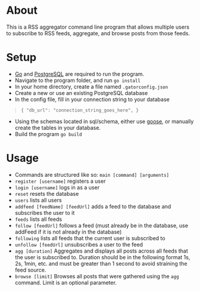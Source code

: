 # About 
This is a RSS aggregator command line program that allows multiple users to subscribe to RSS feeds, aggregate, and browse posts from those feeds. 
# Setup
- [Go](https://go.dev/) and [PostgreSQL](https://www.postgresql.org/download/) are required to run the program.
- Navigate to the program folder, and run `go install`
- In your home directory, create a file named `.gatorconfig.json`
- Create a new or use an existing PostgreSQL database
- In the config file, fill in your connection string to your database
>`{
>  "db_url": "connection_string_goes_here",
>}`
- Using the schemas located in sql/schema, either use [goose](https://github.com/pressly/goose#install), or manually create the tables in your database.
- Build the program `go build`
# Usage
- Commands are structured like so: `main [command] [arguments]`
- `register [username]` registers a user
- `login [username]` logs in as a user
- `reset` resets the database
- `users` lists all users
- `addfeed [feedName] [feedUrl]` adds a feed to the database and subscribes the user to it
- `feeds` lists all feeds 
- `follow [feedUrl]` follows a feed (must already be in the database, use addFeed if it is not already in the database)
- `following` lists all feeds that the current user is subscribed to
- `unfollow [feedUrl]` unsubscribes a user to the feed
- `agg [duration]` Aggregates and displays all posts across all feeds that the user is subscribed to. Duration should be in the following format 1s, 2s, 1min, etc. and must be greater than 1 second to avoid straining the feed source.
- `browse [limit]` Browses all posts that were gathered using the `agg` command. Limit is an optional parameter.